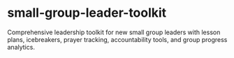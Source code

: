 # small-group-leader-toolkit
Comprehensive leadership toolkit for new small group leaders with lesson plans, icebreakers, prayer tracking, accountability tools, and group progress analytics.
